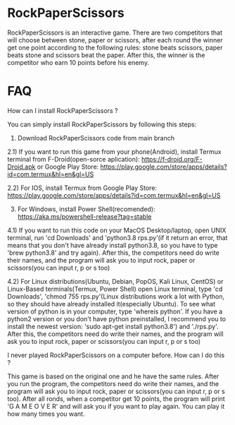# RockPaperScissors

RockPaperScissors is an interactive game. There are two competitors that will choose between stone, paper or scissors, after each round the winner get one point according to the following rules: stone beats scissors, paper beats stone and scissors beat the paper. After this, the winner is the competitor who earn 10 points before his enemy.

# FAQ

How can I install RockPaperScissors ?

You can simply install RockPaperScissors by following this steps:

1) Download RockPaperScissors code from main branch

2.1) If you want to run this game from your phone(Android), install Termux terminal from F-Droid(open-sorce aplication): https://f-droid.org/F-Droid.apk or Google Play Store: https://play.google.com/store/apps/details?id=com.termux&hl=en&gl=US

2.2) For IOS, install Termux from Google Play Store: https://play.google.com/store/apps/details?id=com.termux&hl=en&gl=US

3) For Windows, install Power Shell(recomended): https://aka.ms/powershell-release?tag=stable

4.1) If you want to run this code on your MacOS Desktop/laptop, open UNIX terminal, run 'cd Downloads' and 'python3.8 rps.py'(if it return an error, that means that you don't have already install python3.8, so you have to type 'brew python3.8' and try again). After this, the competitors need do write their names, and the program will ask you to input rock, paper or scissors(you can input r, p or s too)

4.2) For Linux distributions(Ubuntu, Debian, PopOS, Kali Linux, CentOS) or Linux-Based terminals(Termux, Power Shell) open Linux terminal, type 'cd Downloads', 'chmod 755 rps.py'(Linux distributions work a lot with Python, so they should have already installed it(especially Ubuntu). To see what version of python is in your computer, type 'whereis python'. If you have a python2 version or you don't have python preinstalled, I recommend you to install the newest version: 'sudo apt-get install python3.8') and './rps.py'. After this, the competitors need do write their names, and the program will ask you to input rock, paper or scissors(you can input r, p or s too)

I never played RockPaperScissors on a computer before. How can I do this ?

This game is based on the original one and he have the same rules. After you run the program, the competitors need do write their names, and the program will ask you to input rock, paper or scissors(you can input r, p or s too). After all ronds, when a competitor get 10 points, the program will print 'G A M E  O V E R' and will ask you if you want to play again. You can play it how many times you want.
